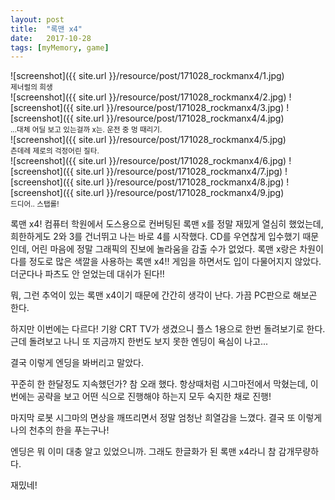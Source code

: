 ```yaml
---
layout: post
title:  "록맨 x4"
date:   2017-10-28
tags: [myMemory, game]
---
```


![screenshot]({{ site.url }}/resource/post/171028_rockmanx4/1.jpg)
<br/>
<small>제너럴의 희생</small>
<br/>
![screenshot]({{ site.url }}/resource/post/171028_rockmanx4/2.jpg)
![screenshot]({{ site.url }}/resource/post/171028_rockmanx4/3.jpg)
![screenshot]({{ site.url }}/resource/post/171028_rockmanx4/4.jpg)
<br/>
<small>...대체 어딜 보고 있는걸까 x는. 운전 중 멍 때리기.</small>
<br/>
![screenshot]({{ site.url }}/resource/post/171028_rockmanx4/5.jpg)
<br/>
<small>츤데레 제로의 걱정어린 질타.</small>
<br/>
![screenshot]({{ site.url }}/resource/post/171028_rockmanx4/6.jpg)
![screenshot]({{ site.url }}/resource/post/171028_rockmanx4/7.jpg)
![screenshot]({{ site.url }}/resource/post/171028_rockmanx4/8.jpg)
![screenshot]({{ site.url }}/resource/post/171028_rockmanx4/9.jpg)
<br/>
<small>드디어.. 스탭롤!</small>
<br/>

록맨 x4! 컴퓨터 학원에서 도스용으로 컨버팅된 록맨 x를 정말 재밌게 열심히 했었는데, 희한하게도 2와 3를 건너뛰고 나는 바로 4를 시작했다. CD를 우연찮게 입수했기 때문인데, 어린 마음에 정말 그래픽의 진보에 놀라움을 감출 수가 없었다. 록맨 x랑은 차원이 다를 정도로 많은 색깔을 사용하는 록맨 x4!! 게임을 하면서도 입이 다물어지지 않았다. 더군다나 파츠도 안 얻었는데 대쉬가 된다!!

뭐, 그런 추억이 있는 록맨 x4이기 때문에 간간히 생각이 난다. 가끔 PC판으로 해보곤 한다.

하지만 이번에는 다르다! 기왕 CRT TV가 생겼으니 플스 1용으로 한번 돌려보기로 한다. 근데 돌려보고 나니 또 지금까지 한번도 보지 못한 엔딩이 욕심이 나고...

결국 이렇게 엔딩을 봐버리고 말았다.

꾸준히 한 한달정도 지속했던가? 참 오래 했다. 항상때처럼 시그마전에서 막혔는데, 이번에는 공략을 보고 어떤 식으로 진행해야 하는지 모두 숙지한 채로 진행!

마지막 로봇 시그마의 면상을 깨뜨리면서 정말 엄청난 희열감을 느꼈다. 결국 또 이렇게 나의 천추의 한을 푸는구나!

엔딩은 뭐 이미 대충 알고 있었으니까. 그래도 한글화가 된 록맨 x4라니 참 감개무량하다.

재밌네!